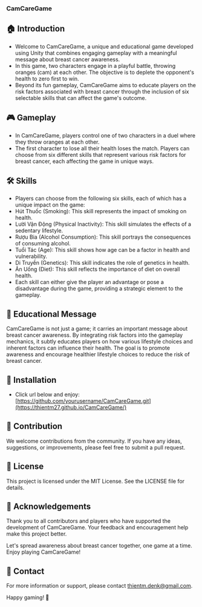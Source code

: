 ### CamCareGame
## 🏠 Introduction
- Welcome to CamCareGame, a unique and educational game developed using Unity that combines engaging gameplay with a meaningful message about breast cancer awareness.
- In this game, two characters engage in a playful battle, throwing oranges (cam) at each other. The objective is to deplete the opponent's health to zero first to win.
- Beyond its fun gameplay, CamCareGame aims to educate players on the risk factors associated with breast cancer through the inclusion of six selectable skills that can affect the game's outcome.

## 🎮 Gameplay
- In CamCareGame, players control one of two characters in a duel where they throw oranges at each other.
- The first character to lose all their health loses the match. Players can choose from six different skills that represent various risk factors for breast cancer, each affecting the game in unique ways.

## 🛠️ Skills
- Players can choose from the following six skills, each of which has a unique impact on the game:
- Hút Thuốc (Smoking): This skill represents the impact of smoking on health.
- Lười Vận Động (Physical Inactivity): This skill simulates the effects of a sedentary lifestyle.
- Rượu Bia (Alcohol Consumption): This skill portrays the consequences of consuming alcohol.
- Tuổi Tác (Age): This skill shows how age can be a factor in health and vulnerability.
- Di Truyền (Genetics): This skill indicates the role of genetics in health.
- Ăn Uống (Diet): This skill reflects the importance of diet on overall health.
- Each skill can either give the player an advantage or pose a disadvantage during the game, providing a strategic element to the gameplay.

## 🌟 Educational Message
CamCareGame is not just a game; it carries an important message about breast cancer awareness. By integrating risk factors into the gameplay mechanics, it subtly educates players on how various lifestyle choices and inherent factors can influence their health. The goal is to promote awareness and encourage healthier lifestyle choices to reduce the risk of breast cancer.

## 🚀 Installation
- Click url below and enjoy:
[https://github.com/yourusername/CamCareGame.git](https://thientm27.github.io/CamCareGame/)

## 🤝 Contribution
We welcome contributions from the community. If you have any ideas, suggestions, or improvements, please feel free to submit a pull request.

## 📜 License
This project is licensed under the MIT License. See the LICENSE file for details.

## 🙏 Acknowledgements
Thank you to all contributors and players who have supported the development of CamCareGame. Your feedback and encouragement help make this project better.

Let's spread awareness about breast cancer together, one game at a time. Enjoy playing CamCareGame!

## 📧 Contact
For more information or support, please contact thientm.denk@gmail.com.

Happy gaming! 🎉
